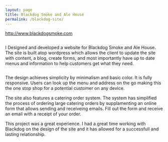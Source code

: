 ```yaml
---
layout: page
title: Blackdog Smoke and Ale House
permalink: /blackdog-site/
---
```

<a href="http://www.blackdogsmoke.com" target="_blank">http://www.blackdogsmoke.com</a>

<img class="" src="../images/bdawg_website_1.jpg" alt="">

I Designed and developed a website for Blackdog Smoke and Ale House.
The site is built atop wordpress which allows the client to update
the site with content, a blog, create forms, and most importantly 
have up to date menus and information to help customers get
what they need.

<img class="shrink float-right" src="../images/bdawg_website_3.jpg" alt="">

The design achieves simplicity by minimalism and basic color. It is fully responsive. Users can look up the 
menu and address on the go making this the one stop shop for a potential customer on any device. 

The site also features a catering order system. The system has simplified the process
of ordering large catering orders by supplamenting an online form that allows sending and receiveing emails.
Fill out the form and receive an email with a receipt of your order.

This project was a great experience. I had a great time working with Blackdog on the design of the site and it has
allowed for a successfull and lasting relationship. 
